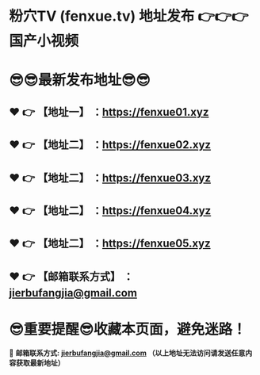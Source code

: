 # 粉穴TV (fenxue.tv) 地址发布 :point_right::point_right::point_right:国产小视频
:sunglasses::sunglasses:最新发布地址:sunglasses::sunglasses:
==
:heart: :point_right: 【地址一】 ：https://fenxue01.xyz
------
:heart: :point_right: 【地址二】 ：https://fenxue02.xyz
------
:heart: :point_right: 【地址二】 ：https://fenxue03.xyz
------
:heart: :point_right: 【地址二】 ：https://fenxue04.xyz
------
:heart: :point_right: 【地址二】 ：https://fenxue05.xyz
------
:heart: :point_right: 【邮箱联系方式】 ：jierbufangjia@gmail.com
------
:sunglasses:重要提醒:sunglasses:收藏本页面，避免迷路！
==


:e-mail: __邮箱联系方式: jierbufangjia@gmail.com （以上地址无法访问请发送任意内容获取最新地址）__
